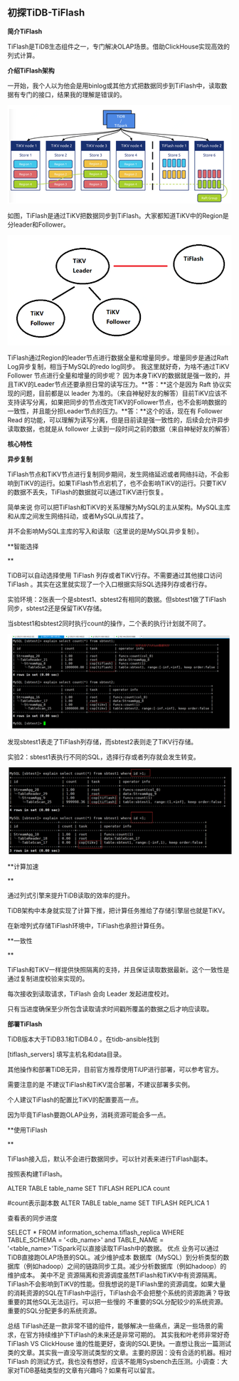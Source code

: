 ## 初探TiDB-TiFlash 

**简介TiFlash**

TiFlash是TiDB生态组件之一，专门解决OLAP场景。借助ClickHouse实现高效的列式计算。




**介绍TiFlash架构**

一开始，我个人以为他会是用binlog或其他方式把数据同步到TiFlash中，读取数据有专门的接口，结果我的理解是错误的。

![ ](.pics/clip_image001-1598939366203.png)

如图，TiFlash是通过TiKV把数据同步到TiFlash。大家都知道TiKV中的Region是分leader和Follower。

![ ](.pics/clip_image002-1598939366203.png)

TiFlash通过Region的leader节点进行数据全量和增量同步。增量同步是通过Raft Log异步复制，相当于MySQL的redo log同步。
 我这里就好奇，为啥不通过TiKV Follower 节点进行全量和增量的同步呢？
 因为本身TiKV的数据就是强一致的，并且TiKV的Leader节点还要承担日常的读写压力。**答：**这个是因为 Raft 协议实现的问题，目前都是以 leader 为准的。（来自神秘好友的解答）目前TiKV应该不支持读写分离，如果把同步的节点改完TiKV的Follower节点，也不会影响数据的一致性，并且能分担Leader节点的压力。**答：**这个的话，现在有 Follower Read 的功能，可以理解为读写分离，但是目前读是强一致性的，后续会允许异步读取数据，也就是从 follower 上读到一段时间之前的数据（来自神秘好友的解答）




**核心特性**

**异步复制**

TiFlash节点和TiKV节点进行复制同步期间，发生网络延迟或者网络抖动，不会影响到TiKV的运行。如果TiFlash节点宕机了，也不会影响TiKV的运行。只要TiKV的数据不丢失，TiFlash的数据就可以通过TiKV进行恢复。

简单来说 你可以把TiFlash和TiKV的关系理解为MySQL的主从架构。MySQL主库和从库之间发生网络抖动，或者MySQL从库挂了。

并不会影响MySQL主库的写入和读取（这里说的是MySQL异步复制）。




**智能选择

** 

TiDB可以自动选择使用 TiFlash 列存或者TiKV行存。不需要通过其他接口访问TiFlash 。其实在这里就实现了一个入口根据实际SQL选择列存或者行存。

实验环境：2张表一个是sbtest1、sbtest2有相同的数据。但sbtest1做了TiFlash同步，sbtest2还是保留TiKV存储。

当sbtest1和sbtest2同时执行count的操作，二个表的执行计划就不同了。

![ ](.pics/image-20200901135015349.png)

发现sbtest1表走了TiFlash列存储，而sbtest2表则走了TiKV行存储。

实验2：sbtest1表执行不同的SQL，选择行存或者列存就会发生转变。


![ ](.pics/image-20200901135024571.png)




**计算加速

** 

通过列式引擎来提升TiDB读取的效率的提升。

TiDB架构中本身就实现了计算下推，把计算任务推给了存储引擎层也就是TiKV。

在新增列式存储TiFlash环境中，TiFlash也承担计算任务。




**一致性

** 

TiFlash和TiKV一样提供快照隔离的支持，并且保证读取数据最新。这个一致性是通过复制进度校验来实现的。

每次接收到读取请求，TiFlash 会向 Leader 发起进度校对。

只有当进度确保至少所包含读取请求时间戳所覆盖的数据之后才响应读取。




**部署TiFlash**

TiDB版本大于TiDB3.1和TiDB4.0 。在tidb-ansible找到

[tiflash_servers] 填写主机名和data目录。

其他操作和部署TiDB无异，目前官方推荐使用TiUP进行部署，可以参考官方。

需要注意的是 不建议TiFlash和TiKV混合部署，不建议部署多实例。

个人建议TiFlash的配置比TiKV的配置要高一点。

因为毕竟TiFlash要跑OLAP业务，消耗资源可能会多一点。




**使用TiFlash

** 

TiFlash接入后，默认不会进行数据同步。可以针对表来进行TiFlash副本。

按照表构建TiFlash。

ALTER TABLE table_name SET TIFLASH REPLICA count

\#count表示副本数 ALTER TABLE table_name SET TIFLASH REPLICA 1 

查看表的同步进度

SELECT * FROM information_schema.tiflash_replica WHERE TABLE_SCHEMA = '<db_name>' and TABLE_NAME = '<table_name>'TiSpark可以直接读取TiFlash中的数据。
 优点
 业务可以通过TiDB直接跑OLAP场景的SQL。减少维护成本 数据库（MySQL）到分析类型的数据库（例如hadoop）之间的链路同步工具。减少分析数据库（例如hadoop）的维护成本。
 美中不足
 资源隔离和资源调度虽然TiFlash和TiKV中有资源隔离。TiFlash不会影响到TiKV的性能。但我想说的是TiFlash里的资源调度。如果大量的消耗资源的SQL在TiFlash中运行，TiFlash会不会把整个系统的资源跑满？导致重要的其他SQL无法运行。可以把一些慢的 不重要的SQL分配较少的系统资源。重要的SQL分配更多的系统资源。

 总结
 TiFlash还是一款非常不错的组件，能够解决一些痛点，满足一些场景的需求，在官方持续维护下TiFlash的未来还是非常可期的。
 其实我和叶老师非常好奇TiFlash VS ClickHouse 谁的性能更好，查询的SQL更快。一直想让我出一篇测试类的文章。其实我一直没写测试类型的文章。主要的原因：没有合适的机器。相对TiFlash 的测试方式，我也没有想好，应该不能用Sysbench去压测。小调查：大家对TiDB基础类型的文章有兴趣吗？如果有可以留言。


[](http://mp.weixin.qq.com/s?__biz=MzI1NjkzNDU4OQ==&mid=2247485743&idx=1&sn=9691f93785b1cc3f680e3e8bba744b82&chksm=ea1e5efddd69d7ebd6b2d50289004ac90f2aea88bdabdd89bd7d549ac1d39299219a060d3401&mpshare=1&scene=1&srcid=&sharer_sharetime=1586532075532&sharer_shareid=4ccc32335c079a86eae33281fea18c34#rd)